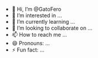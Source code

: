 - 👋 Hi, I’m @GatoFero
- 👀 I’m interested in ...
- 🌱 I’m currently learning ...
- 💞️ I’m looking to collaborate on ...
- 📫 How to reach me ...
- 😄 Pronouns: ...
- ⚡ Fun fact: ...

<!---
GatoFero/GatoFero is a ✨ special ✨ repository because its `README.md` (this file) appears on your GitHub profile.
You can click the Preview link to take a look at your changes.
--->
